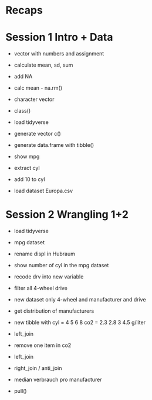 # Recaps

# Session 1 Intro + Data

- vector with numbers and assignment
- calculate mean, sd, sum
- add NA
- calc mean - na.rm()
- character vector
- class()
- load tidyverse 

- generate vector c()
- generate data.frame with tibble()

- show mpg
- extract cyl
- add 10 to cyl

- load dataset Europa.csv

# Session 2 Wrangling 1+2

- load tidyverse
- mpg dataset

- rename displ in Hubraum
- show number of cyl in the mpg dataset
- recode drv into new variable 
- filter all 4-wheel drive
- new dataset only 4-wheel and manufacturer and drive
- get distribution of manufacturers 

- new tibble with 
cyl = 4 5 6 8 
co2 = 2.3 2.8 3 4.5 g/liter

- left_join
- remove one item in co2
- left_join
- right_join / anti_join

- median verbrauch pro manufacturer
- pull()





